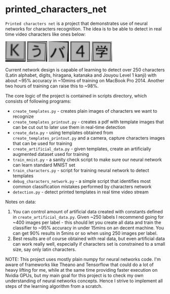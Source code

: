 # printed_characters_net

`Printed characters net` is a project that demonstrates use of neural networks for characters recognition.
The idea is to be able to detect in real time video characters like ones below:

![k](./readme/k.jpg) ![u](./readme/u.jpg) ![ba](./readme/ba.jpg) ![4](./readme/4.jpg) ![gaku](./readme/gaku.jpg)

Current network design is capable of learning to detect over 250 characters (Latin alphabet, digits, hiragana, katanaka and Jouyou Level 1 kanji) with about ~95% accuracy in ~10mins of training on MacBook Pro 2014. Another two hours of training can raise this to ~98%.

The core logic of the project is contained in scripts directory, which consists of following programs:
- `create_templates.py` - creates plain images of characters we want to recognize
- `create_templates_printout.py` - creates a pdf with template images that can be cut out to later use them in real-time detection
- `create_data.py` - using templates obtained from `create_templates_printout.py` and a camera, capture characters images that can be used for training
- `create_artificial_data.py` - given templates, create an artificially augmented dataset used for training
- `train_mnist.py` - a sanity check script to make sure our neural network can learn standard MNIST set
- `train_characters.py` - script for training neural network to detect templates
- `debug_characters_network.py` - a simple script that identifies most common classification mistakes performed by characters network
- `detection.py` - detect printed templates in real time video stream

Notes on data: 

1. You can control amount of artificial data created with constants defined in `create_artificial_data.py`. Given ~250 labels I recommend going for ~400 images per label - this should let you create all data and train the classifier to ~95% accuracy in under 15mins on an decent machine. You can get 90% results in 5mins or so when using 250 images per label.  
2. Best results are of course obtained with real data, but even artificial data can work really well, especially if characters set is constrained to a small size, say only latin characters.

NOTE:
This project uses mostly plain numpy for neural networks code. I'm aware of frameworks like Theano and Tensorflow that could do a lot of heavy lifting for me, while at the same time providing faster execution on Nvidia GPUs, but my main goal for this project is to check my own understanding of neural networks concepts. Hence I strive to implement all steps of the learning algorithm from a scratch.
